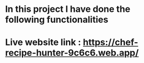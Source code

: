 # In this project I have done the following functionalities


# Live website link : https://chef-recipe-hunter-9c6c6.web.app/